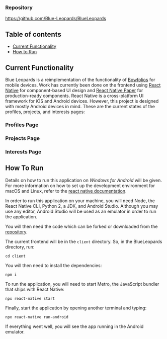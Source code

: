 ### Repository
https://github.com/Blue-Leopards/BlueLeopards

## Table of contents

* [Current Functionality](#current-functionality)
* [How to Run](#how-to-run)


## Current Functionality

Blue Leopards is a reimplementation of the functionality of [Bowfolios](https://bowfolios.github.io) for mobile devices. Work has currently been done on the frontend using [React Native](https://reactnative.dev) for component-based UI design and [React Native Paper](https://callstack.github.io/react-native-paper/) for production-ready components. React Native is a cross-platform UI framework for iOS and Android devices. However, this project is designed with mostly Android devices in mind. These are the current states of the profiles, projects, and interests pages:

### Profiles Page

### Projects Page

### Interests Page


## How To Run

Details on how to run this application on *Windows for Android* will be given. For more information on how to set up the development environment for macOS and Linux, refer to the [react native documentation](https://reactnative.dev/docs/environment-setup).

In order to run this application on your machine, you will need Node, the React Native CLI, Python 2, a JDK, and Android Studio. Although you may use any editor, Android Studio will be used as an emulator in order to run the application. 

You will then need the code which can be forked or downloaded from the [repository](https://github.com/Blue-Leopards/BlueLeopards). 

The current frontend will be in the `client` directory. So, in the BlueLeopards directory, run:

```
cd client
```

You will then need to install the dependencies:

```
npm i
```

To run the application, you will need to start Metro, the JavaScript bundler that ships with React Native:

```
npx react-native start
```

Finally, start the application by opening another terminal and typing:

```
npx react-native run-android
```

If everything went well, you will see the app running in the Android emulator.